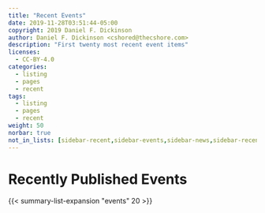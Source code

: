 ```yaml
---
title: "Recent Events"
date: 2019-11-28T03:51:44-05:00
copyright: 2019 Daniel F. Dickinson
author: Daniel F. Dickinson <cshored@thecshore.com>
description: "First twenty most recent event items"
licenses:
  - CC-BY-4.0
categories:
  - listing
  - pages
  - recent
tags:
  - listing
  - pages
  - recent
weight: 50
norbar: true
not_in_lists: [sidebar-recent,sidebar-events,sidebar-news,sidebar-recent-changes]
---
```


# Recently Published Events

{{< summary-list-expansion "events" 20 >}}
